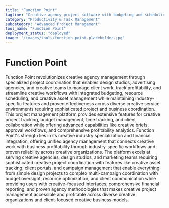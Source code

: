 ```yaml
---
title: "Function Point"
tagline: "Creative agency project software with budgeting and scheduling"
category: "Productivity & Task Management"
subcategory: "Advanced Project Management"
tool_name: "Function Point"
deployment_status: "deployed"
image: "/images/tools/function-point-placeholder.jpg"
---
```


# Function Point

Function Point revolutionizes creative agency management through specialized project coordination that enables design studios, advertising agencies, and creative teams to manage client work, track profitability, and streamline creative workflows with integrated budgeting, resource scheduling, and creative asset management while maintaining industry-specific features and proven effectiveness across diverse creative service environments requiring sophisticated project and business coordination. This project management platform provides extensive features for creative project tracking, budget management, time tracking, and client collaboration while offering advanced capabilities like creative briefs, approval workflows, and comprehensive profitability analytics. Function Point's strength lies in its creative industry specialization and financial integration, offering unified agency management that connects creative work with business profitability through industry-specific workflows and proven reliability across creative organizations. The platform excels at serving creative agencies, design studios, and marketing teams requiring sophisticated creative project coordination with features like creative asset tracking, client portals, and campaign management that enable everything from simple design projects to complex multi-campaign coordination with budget oversight, resource optimization, and client communication while providing users with creative-focused interfaces, comprehensive financial reporting, and proven agency methodologies that makes creative project management accessible and profitable across diverse creative organizations and client-focused creative business models.